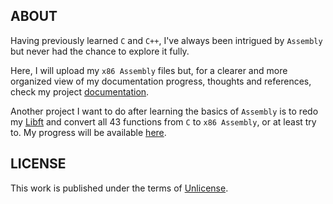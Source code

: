 ## ABOUT

Having previously learned `C` and `C++`, I've always been intrigued by `Assembly` but never had the chance to explore it fully.

Here, I will upload my `x86 Assembly` files but, for a clearer and more organized view of my documentation progress, thoughts and references, check my project [documentation](https://jotavare.github.io/x86_assembly_nasm).

Another project I want to do after learning the basics of `Assembly` is to redo my [Libft](https://github.com/jotavare/libft) and convert all 43 functions from `C` to `x86 Assembly`, or at least try to. My progress will be available [here](https://github.com/jotavare/libft-x86-assembly).

## LICENSE
<p>
This work is published under the terms of <a href="https://github.com/jotavare/x86-assembly-nasm/blob/main/LICENSE">Unlicense</a>.
</p>
